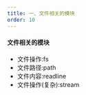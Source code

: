 ```yaml
---
title: 一、文件相关的模块
order: 10
---
```


#### 文件相关的模块
+ 文件操作:fs
+ 文件路径:path
+ 文件内容:readline
+ 文件操作(复杂):stream
 
